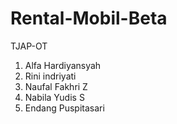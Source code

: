 # Rental-Mobil-Beta
TJAP-OT
<ol>
<li>Alfa Hardiyansyah</li>
<li>Rini indriyati</li>
<li>Naufal Fakhri Z</li>
<li>Nabila Yudis S</li>
<li>Endang Puspitasari</li>
</ol>
